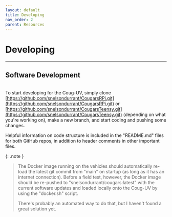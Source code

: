 ```yaml
---
layout: default
title: Developing
nav_order: 2
parent: Resources
---
```


# Developing

---

## Software Development
\
To start developing for the Coug-UV, simply clone [https://github.com/snelsondurrant/CougarsRPi.git](https://github.com/snelsondurrant/CougarsRPi.git) or [https://github.com/snelsondurrant/CougarsTeensy.git](https://github.com/snelsondurrant/CougarsTeensy.git) (depending on what you're working on), make a new branch, and start coding and pushing some changes.

Helpful information on code structure is included in the "README.md" files for both GitHub repos, in addition to header comments in other important files.

{: .note }
> The Docker image running on the vehicles should automatically re-load the latest git commit from "main" on startup (as long as it has an internet connection). Before a field test, however, the Docker image should be re-pushed to "snelsondurrant/cougars:latest" with the current software updates and loaded locally onto the Coug-UV by using the "docker.sh" script.
>
> There's probably an automated way to do that, but I haven't found a great solution yet.